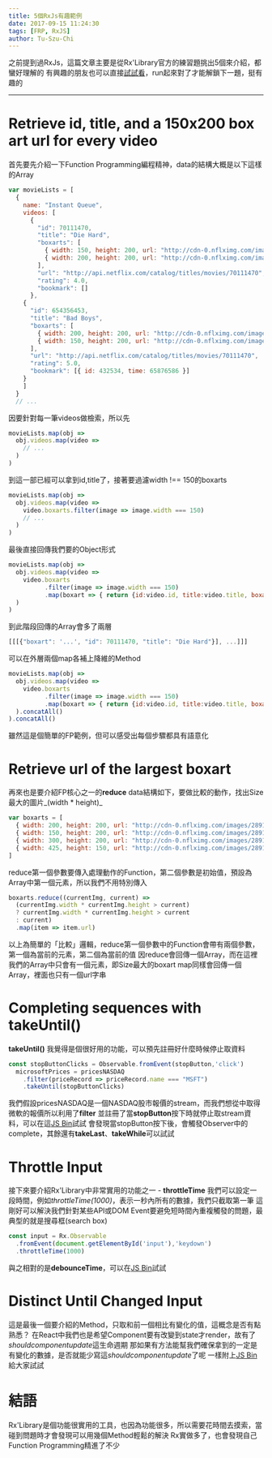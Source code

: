 ```yaml
---
title: 5個RxJs有趣範例
date: 2017-09-15 11:24:30
tags: [FRP, RxJS]
author: Tu-Szu-Chi
---
```

之前提到過RxJs，這篇文章主要是從Rx'Library官方的練習題挑出5個來介紹，都蠻好理解的
有興趣的朋友也可以直接[試試看](http://reactivex.io/learnrx/)，run起來對了才能解鎖下一題，挺有趣的

***

# Retrieve id, title, and a 150x200 box art url for every video

首先要先介紹一下Function Programming編程精神，data的結構大概是以下這樣的Array

``` javascript
var movieLists = [
  {
    name: "Instant Queue",
    videos: [
      {
        "id": 70111470,
        "title": "Die Hard",
        "boxarts": [
          { width: 150, height: 200, url: "http://cdn-0.nflximg.com/images/2891/DieHard150.jpg" },
          { width: 200, height: 200, url: "http://cdn-0.nflximg.com/images/2891/DieHard200.jpg" }
        ],
        "url": "http://api.netflix.com/catalog/titles/movies/70111470",
        "rating": 4.0,
        "bookmark": []
      },
    {
      "id": 654356453,
      "title": "Bad Boys",
      "boxarts": [
        { width: 200, height: 200, url: "http://cdn-0.nflximg.com/images/2891/BadBoys200.jpg" },
        { width: 150, height: 200, url: "http://cdn-0.nflximg.com/images/2891/BadBoys150.jpg" }
      ],
      "url": "http://api.netflix.com/catalog/titles/movies/70111470",
      "rating": 5.0,
      "bookmark": [{ id: 432534, time: 65876586 }]
    }
    ]
  }
  // ...
```

因要針對每一筆videos做檢索，所以先

``` javascript
movieLists.map(obj =>
  obj.videos.map(video =>
    // ...
  )
)
```

到這一部已經可以拿到id,title了，接著要過濾width !== 150的boxarts

``` javascript
movieLists.map(obj =>
  obj.videos.map(video =>
    video.boxarts.filter(image => image.width === 150)
    // ...
  )
)
```

最後直接回傳我們要的Object形式

``` javascript
movieLists.map(obj =>
  obj.videos.map(video =>
    video.boxarts
          .filter(image => image.width === 150)
          .map(boxart => { return {id:video.id, title:video.title, boxart:boxart.url}})
  )
)
```

到此階段回傳的Array會多了兩層

``` javascript
[[[{"boxart": '...', "id": 70111470, "title": "Die Hard"}], ...]]]
```

可以在外層兩個map各補上降維的Method

``` javascript
movieLists.map(obj =>
  obj.videos.map(video =>
    video.boxarts
          .filter(image => image.width === 150)
          .map(boxart => { return {id:video.id, title:video.title, boxart:boxart.url}})
  ).concatAll()
).concatAll()
```

雖然這是個簡單的FP範例，但可以感受出每個步驟都具有語意化

# Retrieve url of the largest boxart

再來也是要介紹FP核心之一的**reduce**
data結構如下，要做比較的動作，找出Size最大的圖片_(width * height)_

``` javascript
var boxarts = [
  { width: 200, height: 200, url: "http://cdn-0.nflximg.com/images/2891/Fracture200.jpg" },
  { width: 150, height: 200, url: "http://cdn-0.nflximg.com/images/2891/Fracture150.jpg" },
  { width: 300, height: 200, url: "http://cdn-0.nflximg.com/images/2891/Fracture300.jpg" },
  { width: 425, height: 150, url: "http://cdn-0.nflximg.com/images/2891/Fracture425.jpg" }
]
```

reduce第一個參數要傳入處理動作的Function，第二個參數是初始值，預設為Array中第一個元素，所以我們不用特別傳入

``` javascript
boxarts.reduce((currentImg, current) =>
  (currentImg.width * currentImg.height > current)
  ? currentImg.width * currentImg.height > current
  : current)
  .map(item => item.url)
```

以上為簡單的「比較」邏輯，reduce第一個參數中的Function會帶有兩個參數，第一個為當前的元素，第二個為當前的值
因reduce會回傳一個Array，而在這裡我們的Array中只會有一個元素，即Size最大的boxart
map同樣會回傳一個Array，裡面也只有一個url字串

# Completing sequences with takeUntil()

**takeUntil()** 我覺得是個很好用的功能，可以預先註冊好什麼時候停止取資料

``` javascript
const stopButtonClicks = Observable.fromEvent(stopButton,'click')
  microsoftPrices = pricesNASDAQ
    .filter(priceRecord => priceRecord.name === "MSFT")
    .takeUntil(stopButtonClicks)
```

我們假設pricesNASDAQ是一個NASDAQ股市報價的stream，而我們想從中取得微軟的報價所以利用了**filter**
並註冊了當**stopButton**按下時就停止取stream資料，可以在這[JS Bin](https://jsbin.com/zuvavetuno/1/edit?js,console,output)試試
會發現當stopButton按下後，會觸發Observer中的complete，其餘還有**takeLast**、**takeWhile**可以試試

# Throttle Input

接下來要介紹Rx'Library中非常實用的功能之一 - **throttleTime**
我們可以設定一段時間，例如*throttleTime(1000)*，表示一秒內所有的數據，我們只截取第一筆
這剛好可以解決我們針對某些API或DOM Event要避免短時間內重複觸發的問題，最典型的就是搜尋框(search box)

```javascript
const input = Rx.Observable
  .fromEvent(document.getElementById('input'),'keydown')
  .throttleTime(1000)
```

與之相對的是**debounceTime**，可以在[JS Bin](https://jsbin.com/zuvavetuno/1/edit?js,console,output)試試

# Distinct Until Changed Input

這是最後一個要介紹的Method，只取和前一個相比有變化的值，這概念是否有點熟悉？
在React中我們也是希望Component要有改變到state才render，故有了*shouldcomponentupdate*這生命週期
那如果有方法能幫我們確保拿到的一定是有變化的數據，是否就能少寫這*shouldcomponentupdate*了呢
一樣附上[JS Bin](https://jsbin.com/zuvavetuno/1/edit?js,console,output)給大家試試

# 結語

Rx'Library是個功能很實用的工具，也因為功能很多，所以需要花時間去摸索，當碰到問題時才會發現可以用幾個Method輕鬆的解決
Rx實做多了，也會發現自己Function Programming精進了不少